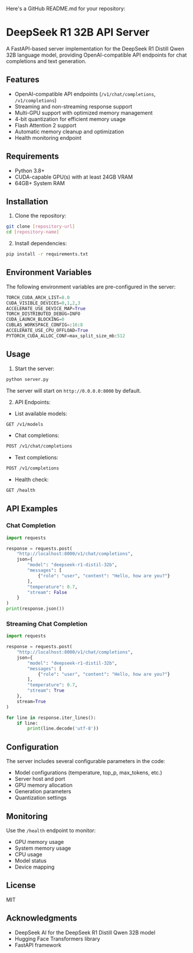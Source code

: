 Here's a GitHub README.md for your repository:

# DeepSeek R1 32B API Server

A FastAPI-based server implementation for the DeepSeek R1 Distill Qwen 32B language model, providing OpenAI-compatible API endpoints for chat completions and text generation.

## Features

- OpenAI-compatible API endpoints (`/v1/chat/completions`, `/v1/completions`)
- Streaming and non-streaming response support
- Multi-GPU support with optimized memory management
- 4-bit quantization for efficient memory usage
- Flash Attention 2 support
- Automatic memory cleanup and optimization
- Health monitoring endpoint

## Requirements

- Python 3.8+
- CUDA-capable GPU(s) with at least 24GB VRAM
- 64GB+ System RAM

## Installation

1. Clone the repository:
```bash
git clone [repository-url]
cd [repository-name]
```

2. Install dependencies:
```bash
pip install -r requirements.txt
```

## Environment Variables

The following environment variables are pre-configured in the server:

```python
TORCH_CUDA_ARCH_LIST=8.0
CUDA_VISIBLE_DEVICES=0,1,2,3
ACCELERATE_USE_DEVICE_MAP=True
TORCH_DISTRIBUTED_DEBUG=INFO
CUDA_LAUNCH_BLOCKING=0
CUBLAS_WORKSPACE_CONFIG=:16:8
ACCELERATE_USE_CPU_OFFLOAD=True
PYTORCH_CUDA_ALLOC_CONF=max_split_size_mb:512
```

## Usage

1. Start the server:
```bash
python server.py
```

The server will start on `http://0.0.0.0:8000` by default.

2. API Endpoints:

- List available models:
```bash
GET /v1/models
```

- Chat completions:
```bash
POST /v1/chat/completions
```

- Text completions:
```bash
POST /v1/completions
```

- Health check:
```bash
GET /health
```

## API Examples

### Chat Completion

```python
import requests

response = requests.post(
    "http://localhost:8000/v1/chat/completions",
    json={
        "model": "deepseek-r1-distil-32b",
        "messages": [
            {"role": "user", "content": "Hello, how are you?"}
        ],
        "temperature": 0.7,
        "stream": False
    }
)
print(response.json())
```

### Streaming Chat Completion

```python
import requests

response = requests.post(
    "http://localhost:8000/v1/chat/completions",
    json={
        "model": "deepseek-r1-distil-32b",
        "messages": [
            {"role": "user", "content": "Hello, how are you?"}
        ],
        "temperature": 0.7,
        "stream": True
    },
    stream=True
)

for line in response.iter_lines():
    if line:
        print(line.decode('utf-8'))
```

## Configuration

The server includes several configurable parameters in the code:

- Model configurations (temperature, top_p, max_tokens, etc.)
- Server host and port
- GPU memory allocation
- Generation parameters
- Quantization settings

## Monitoring

Use the `/health` endpoint to monitor:
- GPU memory usage
- System memory usage
- CPU usage
- Model status
- Device mapping

## License

MIT

## Acknowledgments

- DeepSeek AI for the DeepSeek R1 Distill Qwen 32B model
- Hugging Face Transformers library
- FastAPI framework

